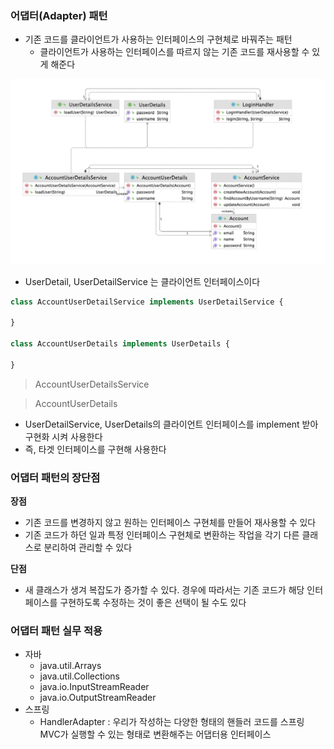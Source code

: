 ### 어댑터(Adapter) 패턴

- 기존 코드를 클라이언트가 사용하는 인터페이스의 구현체로 바꿔주는 패턴
    - 클라이언트가 사용하는 인터페이스를 따르지 않는 기존 코드를 재사용할 수 있게 해준다

![Untitled](adapter1.png)

- UserDetail, UserDetailService 는 클라이언트 인터페이스이다

```jsx
class AccountUserDetailService implements UserDetailService {

}

class AccountUserDetails implements UserDetails {

}
```

> AccountUserDetailsService
>

> AccountUserDetails
>
- UserDetailService, UserDetails의 클라이언트 인터페이스를 implement 받아 구현화 시켜 사용한다
- 즉, 타겟 인터페이스를 구현해 사용한다

### 어댑터 패턴의 장단점

**장점**

- 기존 코드를 변경하지 않고 원하는 인터페이스 구현체를 만들어 재사용할 수 있다
- 기존 코드가 하던 일과 특정 인터페이스 구현체로 변환하는 작업을 각기 다른 클래스로 분리하여 관리할 수 있다

**단점**

- 새 클래스가 생겨 복잡도가 증가할 수 있다. 경우에 따라서는 기존 코드가 해당 인터페이스를 구현하도록 수정하는 것이 좋은 선택이 될 수도 있다

### 어댑터 패턴 실무 적용

- 자바
    - java.util.Arrays
    - java.util.Collections
    - java.io.InputStreamReader
    - java.io.OutputStreamReader
- 스프링
    - HandlerAdapter : 우리가 작성하는 다양한 형태의 핸들러 코드를 스프링 MVC가 실행할 수 있는 형태로 변환해주는 어댑터용 인터페이스